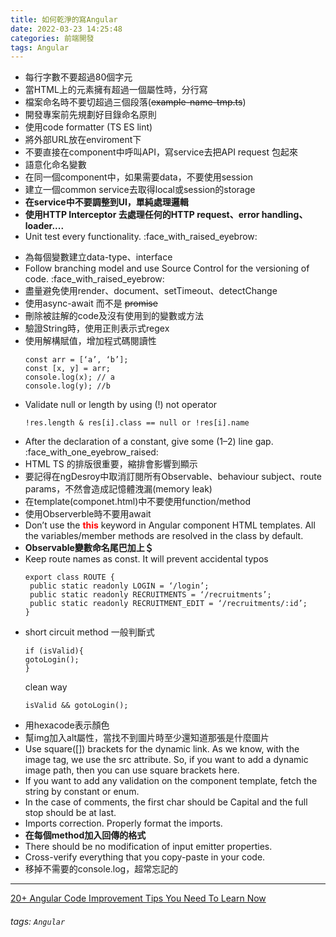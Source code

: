 ```yaml
---
title: 如何乾淨的寫Angular
date: 2022-03-23 14:25:48
categories: 前端開發
tags: Angular
---
```

* 每行字數不要超過80個字元
* 當HTML上的元素擁有超過一個屬性時，分行寫
* 檔案命名時不要切超過三個段落(~~example-name-tmp.ts~~)
* 開發專案前先規劃好目錄命名原則
* 使用code formatter (TS ES lint)
* 將外部URL放在enviroment下
* 不要直接在component中呼叫API，寫service去把API request 包起來
* 語意化命名變數
* 在同一個component中，如果需要data，不要使用session
* 建立一個common service去取得local或session的storage
* **在service中不要調整到UI，單純處理邏輯**
* **使用HTTP Interceptor 去處理任何的HTTP request、error handling、loader....**
* Unit test every functionality.    :face_with_raised_eyebrow: 
<!-- more -->
* 為每個變數建立data-type、interface
* Follow branching model and use Source Control for the versioning of code. :face_with_raised_eyebrow: 
* 盡量避免使用render、document、setTimeout、detectChange
* 使用async-await 而不是 ~~promise~~
* 刪除被註解的code及沒有使用到的變數或方法
* 驗證String時，使用正則表示式regex
* 使用解構賦值，增加程式碼閱讀性
    ```typescript=
    const arr = [‘a’, ‘b’];
    const [x, y] = arr;
    console.log(x); // a
    console.log(y); //b
    ```
* Validate null or length by using (!) not operator
    ```typescript=
    !res.length & res[i].class == null or !res[i].name
    ```
* After the declaration of a constant, give some (1–2) line gap. :face_with_one_eyebrow_raised: 
* HTML TS 的排版很重要，縮排會影響到顯示
* 要記得在ngDesroy中取消訂閱所有Observable、behaviour subject、route params，不然會造成記憶體洩漏(memory leak)
* 在template(componet.html)中不要使用function/method
* 使用Observerble時不要用await
* Don’t use the <font color='#f00'>**this**</font> keyword in Angular component HTML templates. All the variables/member methods are resolved in the class by default.
* **Observable變數命名尾巴加上＄**
* Keep route names as const. It will prevent accidental typos
    ```typescript=
    export class ROUTE { 
     public static readonly LOGIN = ‘/login’; 
     public static readonly RECRUITMENTS = ‘/recruitments’; 
     public static readonly RECRUITMENT_EDIT = ‘/recruitments/:id’; 
    } 
    ```
* short circuit method
    一般判斷式
    ```typescript=
    if (isValid){ 
    gotoLogin(); 
    }
    ```
    clean way
    ```typescript=
    isValid && gotoLogin();
    ```
* 用hexacode表示顏色
* 幫img加入alt屬性，當找不到圖片時至少還知道那張是什麼圖片
* Use square([]) brackets for the dynamic link. As we know, with the image tag, we use the src attribute. So, if you want to add a dynamic image path, then you can use square brackets here.
* If you want to add any validation on the component template, fetch the string by constant or enum.
* In the case of comments, the first char should be Capital and the full stop should be at last.
* Imports correction. Properly format the imports.
* **在每個method加入回傳的格式**
* There should be no modification of input emitter properties.
* Cross-verify everything that you copy-paste in your code.
* 移掉不需要的console.log，超常忘記的



---

[20+ Angular Code Improvement Tips You Need To Learn Now](https://javascript.plainenglish.io/20-angular-code-improvement-tips-you-need-to-learn-now-af57cab58c69)

###### tags: `Angular`
